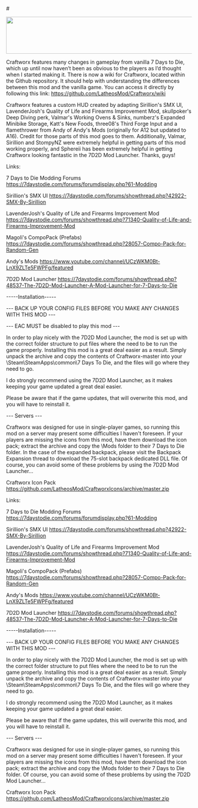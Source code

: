 #<p align="center">
  <img width="600" height="100" src="https://i.imgur.com/JKsQUIa.png">
</p>

Craftworx features many changes in gameplay from vanilla 7 Days to Die, which up until now haven’t been as obvious to the players as I’d thought when I started making it. There is now a wiki for Craftworx, located within the Github repository. It should help with understanding the differences between this mod and the vanilla game. You can access it directly by following this link:
https://github.com/LatheosMod/Craftworx/wiki

Craftworx features a custom HUD created by adapting Sirillion's SMX UI, LavenderJosh's Quality of Life and Firearms Improvement Mod, skullpoker's Deep Diving perk, Valmar's Working Ovens & Sinks, numberz's Expanded Minibike Storage, Katt's New Foods, three08's Third Forge Input and a flamethrower from Andy of Andy's Mods (originally for A12 but updated to A16). Credit for those parts of this mod goes to them. Additionally, Valmar, Sirillion and StompyNZ were extremely helpful in getting parts of this mod working properly, and Sphereii has been extremely helpful in getting Craftworx looking fantastic in the 7D2D Mod Launcher. Thanks, guys!

Links:

7 Days to Die Modding Forums
https://7daystodie.com/forums/forumdisplay.php?61-Modding

Sirillion's SMX UI
https://7daystodie.com/forums/showthread.php?42922-SMX-By-Sirillion

LavenderJosh's Quality of Life and Firearms Improvement Mod
https://7daystodie.com/forums/showthread.php?71340-Quality-of-Life-and-Firearms-Improvement-Mod

Magoli's CompoPack (Prefabs)
https://7daystodie.com/forums/showthread.php?28057-Compo-Pack-for-Random-Gen

Andy's Mods
https://www.youtube.com/channel/UCzWKM0Bt-LnX9ZLTe5FWPFg/featured

7D2D Mod Launcher
https://7daystodie.com/forums/showthread.php?48537-The-7D2D-Mod-Launcher-A-Mod-Launcher-for-7-Days-to-Die


-----Installation-----

--- BACK UP YOUR CONFIG FILES BEFORE YOU MAKE ANY CHANGES WITH THIS MOD ---

--- EAC MUST be disabled to play this mod ---

In order to play nicely with the 7D2D Mod Launcher, the mod is set up with the correct folder structure to put files where the need to be to run the game properly. Installing this mod is a great deal easier as a result. Simply unpack the archive and copy the contents of Craftworx-master into your \Steam\SteamApps\common\7 Days To Die\, and the files will go where they need to go.

I do strongly recommend using the 7D2D Mod Launcher, as it makes keeping your game updated a great deal easier.

Please be aware that if the game updates, that will overwrite this mod, and you will have to reinstall it.

--- Servers ---

Craftworx was designed for use in single-player games, so running this mod on a server may present some difficulties I haven't foreseen. If your players are missing the icons from this mod, have them download the icon pack; extract the archive and copy the \Mods folder to their 7 Days to Die folder. In the case of the expanded backpack, please visit the Backpack Expansion  thread to download the 75-slot backpack dedicated DLL file. Of course, you can avoid some of these problems by using the 7D2D Mod Launcher...

Craftworx Icon Pack
https://github.com/LatheosMod/CraftworxIcons/archive/master.zip

Links:

7 Days to Die Modding Forums
https://7daystodie.com/forums/forumdisplay.php?61-Modding

Sirillion's SMX UI
https://7daystodie.com/forums/showthread.php?42922-SMX-By-Sirillion

LavenderJosh's Quality of Life and Firearms Improvement Mod
https://7daystodie.com/forums/showthread.php?71340-Quality-of-Life-and-Firearms-Improvement-Mod

Magoli's CompoPack (Prefabs)
https://7daystodie.com/forums/showthread.php?28057-Compo-Pack-for-Random-Gen

Andy's Mods
https://www.youtube.com/channel/UCzWKM0Bt-LnX9ZLTe5FWPFg/featured

7D2D Mod Launcher
https://7daystodie.com/forums/showthread.php?48537-The-7D2D-Mod-Launcher-A-Mod-Launcher-for-7-Days-to-Die

-----Installation-----

--- BACK UP YOUR CONFIG FILES BEFORE YOU MAKE ANY CHANGES WITH THIS MOD ---

In order to play nicely with the 7D2D Mod Launcher, the mod is set up with the correct folder structure to put files where the need to be to run the game properly. Installing this mod is a great deal easier as a result. Simply unpack the archive and copy the contents of Craftworx-master into your \Steam\SteamApps\common\7 Days To Die\, and the files will go where they need to go.

I do strongly recommend using the 7D2D Mod Launcher, as it makes keeping your game updated a great deal easier.

Please be aware that if the game updates, this will overwrite this mod, and you will have to reinstall it.

--- Servers ---

Craftworx was designed for use in single-player games, so running this mod on a server may present some difficulties I haven't foreseen. If your players are missing the icons from this mod, have them download the icon pack; extract the archive and copy the \Mods folder to their 7 Days to Die folder. Of course, you can avoid some of these problems by using the 7D2D Mod Launcher...

Craftworx Icon Pack
https://github.com/LatheosMod/CraftworxIcons/archive/master.zip